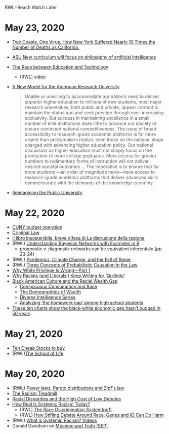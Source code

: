 RWL=Reach Watch Later
# May 23, 2020
- [Two Coasts. One Virus. How New York Suffered Nearly 10 Times the Number of Deaths as California.](https://www.propublica.org/article/two-coasts-one-virus-how-new-york-suffered-nearly-10-times-the-number-of-deaths-as-california)
- [ASU New curriculum will focus on philosophy of artificial intelligence](https://asunow.asu.edu/20190723-creativity-new-curriculum-will-focus-philosophy-artificial-intelligence)
- [The Race between Education and Technology](https://www.hup.harvard.edu/catalog.php?content=reviews&isbn=9780674035300)
  - (RWL) [video](https://www.youtube.com/watch?v=uHbAoIrToco)
- [A New Model for the American Research University](https://issues.org/a-new-model-for-the-american-research-university/)

  > Unable or unwilling to accommodate our nation’s need to deliver superior higher education to millions of new students, most major research universities, both public and private, appear content to maintain the status quo and seek prestige through ever-increasing exclusivity. But success in maintaining excellence in a small number of elite institutions does little to advance our society or ensure continued national competitiveness. The issue of broad accessibility to research-grade academic platforms is far more urgent than policymakers realize, even those on the national stage charged with advancing higher education policy. Our national discussion on higher education must not simply focus on the production of more college graduates. Mere access for greater numbers to rudimentary forms of instruction will not deliver desired societal outcomes ... The imperative is to ensure that far more students —an order of magnitude more—have access to research-grade academic platforms that deliver advanced skills commensurate with the demands of the knowledge economy.
  
- [Reimagining the Public University](https://www.nationalaffairs.com/publications/detail/reimagining-the-public-university)

# May 22, 2020
- [CUNY budget operation](http://www.cuny.edu/wp-content/uploads/sites/4/page-assets/about/administration/offices/budget-and-finance/resources/CUNY-Operating-Budget-Overview.pdf)
- [Criminal Law](https://open.lib.umn.edu/criminallaw/)
- [Il libro insostenibile: breve difesa di La distruzione della ragione](http://www.leparoleelecose.it/?p=37473)
- (RWL) [Understanding Bayesian Networks
with Examples in R](https://www.bnlearn.com/about/teaching/slides-bnshort.pdf)
    - prognostic v. diagnostic networks can be equivalent inferentialy (pp. 23-24)
- (RWL) [Pandemics, Climate Change, and the Fall of Rome](https://youtu.be/t-O90VPUm6M)
- (RWL) [Three Concepts of Probabilistic Causation in the Law](https://papers.ssrn.com/sol3/papers.cfm?abstract_id=3477977)
- [Why White Privilege Is Wrong—Part 1](https://quillette.com/2019/08/22/why-white-privilege-is-wrong-part-1/)
- [Why Racists (and Liberals!) Keep Writing for ‘Quillette’](https://www.thenation.com/article/archive/quillette-fascist-creep/-)
- [Black American Culture and the Racial Wealth Gap](https://quillette.com/2018/07/19/black-american-culture-and-the-racial-wealth-gap/)
  - [Conspicuous Consumption and Race](http://d1c25a6gwz7q5e.cloudfront.net/papers/1353.pdf)
  - [The Demographics of Wealth](https://www.stlouisfed.org/~/media/files/pdfs/hfs/essays/hfs-essay-1-2015-race-ethnicity-and-wealth.pdf)
  - [Diverse Intelligence Series](https://www.nielsen.com/wp-content/uploads/sites/3/2019/09/2019-african-american-DIS-report.pdf)
  - [Analyzing ‘the homework gap’ among high school students](https://www.brookings.edu/blog/brown-center-chalkboard/2017/08/10/analyzing-the-homework-gap-among-high-school-students/) 
- [These ten charts show the black-white economic gap hasn’t budged in 50 years](https://www.washingtonpost.com/news/wonk/wp/2013/08/28/these-seven-charts-show-the-black-white-economic-gap-hasnt-budged-in-50-years/)
# May 21, 2020
- [Ten Cheap Stocks to buy](https://www.nasdaq.com/articles/10-cheap-stocks-to-buy-under-%2410-2020-05-12)
- (RWL)[The School of Life](https://www.theschooloflife.com/london/)
# May 20, 2020
- (RWL) [Power laws, Pareto distributions and Zipf's law](https://arxiv.org/abs/cond-mat/0412004)
- [The Racism Treadmill](https://quillette.com/2018/05/14/the-racism-treadmill/)
- [Racial Disparities and the High Cost of Low Debates](https://quillette.com/2018/05/07/racial-disparities-high-cost-low-debates/)
- [How Real Is Systemic Racism Today?](https://quillette.com/2019/01/25/how-real-is-systemic-racism-today/)
  - (RWL) [The Race Discrimination System](https://www.annualreviews.org/doi/abs/10.1146/annurev-soc-071811-145508)[(pdf)](https://www.annualreviews.org/doi/pdf/10.1146/annurev-soc-071811-145508)
  - (RWL) [How Stifling Debate Around Race, Genes and IQ Can Do Harm](https://link.springer.com/article/10.1007/s40806-018-0152-x)
- (RWL) [What is Systemic Racism? Videos](https://www.raceforward.org/videos/systemic-racism)
- Donald Davidson on [Meaning and Truth (SEP)](https://plato.stanford.edu/entries/davidson/#MeanTrut)
